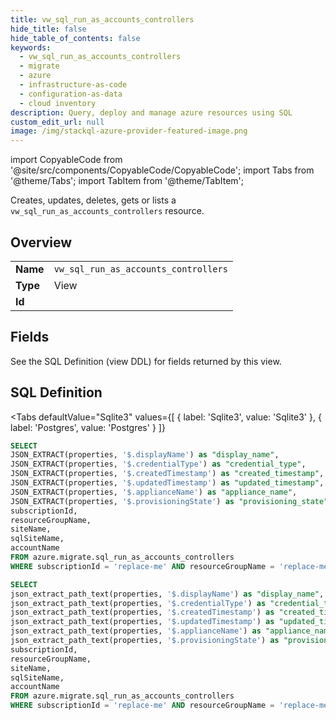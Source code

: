 ```yaml
--- 
title: vw_sql_run_as_accounts_controllers
hide_title: false
hide_table_of_contents: false
keywords:
  - vw_sql_run_as_accounts_controllers
  - migrate
  - azure
  - infrastructure-as-code
  - configuration-as-data
  - cloud inventory
description: Query, deploy and manage azure resources using SQL
custom_edit_url: null
image: /img/stackql-azure-provider-featured-image.png
---
```


import CopyableCode from '@site/src/components/CopyableCode/CopyableCode';
import Tabs from '@theme/Tabs';
import TabItem from '@theme/TabItem';

Creates, updates, deletes, gets or lists a <code>vw_sql_run_as_accounts_controllers</code> resource.

## Overview
<table><tbody>
<tr><td><b>Name</b></td><td><code>vw_sql_run_as_accounts_controllers</code></td></tr>
<tr><td><b>Type</b></td><td>View</td></tr>
<tr><td><b>Id</b></td><td><CopyableCode code="azure.migrate.vw_sql_run_as_accounts_controllers" /></td></tr>
</tbody></table>

## Fields

See the SQL Definition (view DDL) for fields returned by this view.

## SQL Definition

<Tabs
defaultValue="Sqlite3"
values={[
{ label: 'Sqlite3', value: 'Sqlite3' },
{ label: 'Postgres', value: 'Postgres' }
]}
>
<TabItem value="Sqlite3">

```sql
SELECT
JSON_EXTRACT(properties, '$.displayName') as "display_name",
JSON_EXTRACT(properties, '$.credentialType') as "credential_type",
JSON_EXTRACT(properties, '$.createdTimestamp') as "created_timestamp",
JSON_EXTRACT(properties, '$.updatedTimestamp') as "updated_timestamp",
JSON_EXTRACT(properties, '$.applianceName') as "appliance_name",
JSON_EXTRACT(properties, '$.provisioningState') as "provisioning_state",
subscriptionId,
resourceGroupName,
siteName,
sqlSiteName,
accountName
FROM azure.migrate.sql_run_as_accounts_controllers
WHERE subscriptionId = 'replace-me' AND resourceGroupName = 'replace-me' AND siteName = 'replace-me' AND sqlSiteName = 'replace-me';
```

</TabItem>
<TabItem value="Postgres">

```sql
SELECT
json_extract_path_text(properties, '$.displayName') as "display_name",
json_extract_path_text(properties, '$.credentialType') as "credential_type",
json_extract_path_text(properties, '$.createdTimestamp') as "created_timestamp",
json_extract_path_text(properties, '$.updatedTimestamp') as "updated_timestamp",
json_extract_path_text(properties, '$.applianceName') as "appliance_name",
json_extract_path_text(properties, '$.provisioningState') as "provisioning_state",
subscriptionId,
resourceGroupName,
siteName,
sqlSiteName,
accountName
FROM azure.migrate.sql_run_as_accounts_controllers
WHERE subscriptionId = 'replace-me' AND resourceGroupName = 'replace-me' AND siteName = 'replace-me' AND sqlSiteName = 'replace-me';
```

</TabItem>
</Tabs>
